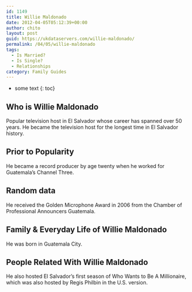 ```yaml
---
id: 1149
title: Willie Maldonado
date: 2012-04-05T05:12:39+00:00
author: chito
layout: post
guid: https://ukdataservers.com/willie-maldonado/
permalink: /04/05/willie-maldonado
tags:
  - Is Married?
  - Is Single?
  - Relationships
category: Family Guides
---
```


* some text
{: toc}
          
          
## Who is  Willie Maldonado
                  
                  
                  
Popular television host in El Salvador whose career has spanned over 50 years. He became the television host for the longest time in El Salvador history.
                  
                
                
                
## Prior to Popularity 
                  
                  
                  
He became a record producer by age twenty when he worked for Guatemala&#8217;s Channel Three.
                  
                
                
                
## Random data 
                  
                  
                  
He received the Golden Microphone Award in 2006 from the Chamber of Professional Announcers Guatemala.
                  
                
                
                
## Family & Everyday Life of Willie Maldonado
                  
                  
                  
He was born in Guatemala City.
                  
                
                
                
## People Related With  Willie Maldonado
                  
                  
                  
He also hosted El Salvador&#8217;s first season of Who Wants to Be A Millionaire, which was also hosted by Regis Philbin in the U.S. version.
                  
                
              
            
          
          
          
    
    
  
